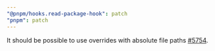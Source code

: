 ```yaml
---
"@pnpm/hooks.read-package-hook": patch
"pnpm": patch
---
```


It should be possible to use overrides with absolute file paths [#5754](https://github.com/pnpm/pnpm/issues/5754).
